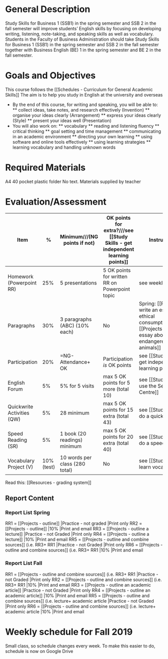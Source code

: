 # General Description
Study Skills for Business 1 (SSB1) in the spring semester and SSB 2 in the fall semester will improve students’
English skills by focusing on developing writing, listening, note-taking, and speaking skills as well as vocabulary.
Students in the Faculty of Business Administration should take Study Skills for Business 1 (SSB1) in the spring
semester and SSB 2 in the fall semester together with Business English (BE) 1 in the spring semester and BE 2 in
the fall semester.

# Goals and Objectives
This course follows the [[Schedules - Curriculum for General Academic Skills]]
The aim is to help you study in English at the university and overseas

* By the end of this course, for writing and speaking, you will be able to:
** collect ideas, take notes, and research effectively (Invention)
** organise your ideas clearly (Arrangement)
** express your ideas clearly (Style)
** present your ideas well (Presentation)
* You will also work on:
** vocabulary
** reading and listening fluency
** critical thinking
** goal setting and time management
** communicating in an academic environment
** directing your own learning
** using software and online tools effectively
** using learning strategies
** learning vocabulary and handling unknown words

# Required Materials
A4 40 pocket plastic folder
No text. Materials supplied by teacher

# Evaluation/Assessment
Item								|% 				|Minimum///(NG points if not)   |OK points for extra?///see [[Study Skills - get independent learning points]] |Instructions
------------------------------------|---------------|-------------------------------|-----------------------------------------------|-----------------------------------
Homework (Powerpoint RR) 			|25%			|5 presentations				|5 OK points for written RR on Powerpoint topic |see weekly schedule
Paragraphs							|30%			|3 paragraphs (ABC) (10% each) 	|No  	 										|Spring: [[Projects - write an essay about ethical consumption]]///Fall: [[Projects - write an essay about endangered animals]]
Participation 						|20% 			|=NG-Attendance+ OK              |Participation _is_ OK points					|see [[Study Skills - get independent learning points]]
English Forum						|5% 	        |5% for 5 visits 				|max 5 OK points for 5 more (total 10)			|see [[Study Skills - use the Self Access Centre]]
Quickwrite Activities (QW)			|5% 	        |28 minimum 				  	|max 5 OK points for 15 extra (total 43)		|see [[Study Skills - do a quickwrite]]
Speed Reading (SR)           		|5% 			|1 book (20 readings) minimum 	|max 5 OK points for 20 extra (total 40)		|see [[Study Skills - do a speed reading]]
Vocabulary Project (V)				|10% (test)		|10 words per class (280 total) |No                                             |see [[Study Skills - learn vocabulary]]


Read this: [[Resources - grading system]]

## Report Content
### Report List Spring
RR1 = [[Projects - outline]]					|Practice - not graded 	|Print only
RR2 = [[Projects - outline]]					|10%					|Print and email
RR3 = [[Projects - outline a lecture]] 			|Practice - not Graded 	|Print only
RR4 = [[Projects - outline a lecture]]			|10%					|Print and email
RR5 = [[Projects - outline and combine sources]] (i.e. RR3+ RR1	|Practice - not Graded 	|Print only
RR6 = [[Projects - outline and combine sources]] (i.e. RR3+ RR1	|10%					|Print and email

### Report List Fall
RR1 = [[Projects - outline and combine sources]] (i.e. RR3+ RR1	|Practice - not Graded 	|Print only
RR2 = [[Projects - outline and combine sources]] (i.e. RR3+ RR1	|10%					|Print and email
RR3 = [[Projects - outline an academic article]] 				|Practice - not Graded 	|Print only
RR4 = [[Projects - outline an academic article]] 				|10%					|Print and email
RR5 = [[Projects - outline and combine sources]] (i.e. lecture+ academic article	|Practice - not Graded 	|Print only
RR6 = [[Projects - outline and combine sources]] (i.e. lecture+ academic article	|10%					|Print and email

# Weekly schedule for Fall 2019
Small class, so schedule changes every week.
To make this easier to do, schedule is now on Google Drive

